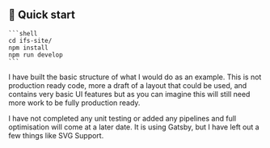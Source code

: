 ## 🚀 Quick start

    ```shell
    cd ifs-site/
    npm install
    npm run develop
    ```

I have built the basic structure of what I would do as an example.
This is not production ready code, more a draft of a layout that could be used,
and contains very basic UI features but as you can imagine this will
still need more work to be fully production ready.

I have not completed any unit testing or added any pipelines and full optimisation
will come at a later date. It is using Gatsby, but I have left out a few things
like SVG Support.
